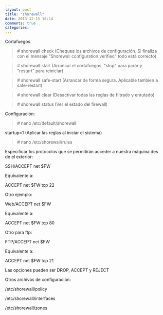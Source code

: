 ```yaml
---
layout: post
title: "shorewall"
date: 2013-12-15 16:14
comments: true
categories: 
---
```

Cortafuegos.

>\# shorewall check (Chequea los archivos de configuración. Si finaliza con el mensaje "Shorewall configuration verified" todo está correcto)

>\# shorewall start (Arrancar el cortafuegos. "stop" para parar y "restart" para reiniciar)

>\# shorewall safe-start (Arrancar de forma segura. Aplicable tambien a safe-restart)

>\# shorewall clear (Desactivar todas las reglas de filtrado y enrutado)

>\# shorewall status (Ver el estado del firewall)

Configuración:

>\# nano /etc/default/shorewall

startup=1 (Aplicar las reglas al iniciar el sistema)

>\# nano /etc/shorewall/rules

Especificar los protocolos que se permitirán acceder a nuestra máquina des de el exterior:

SSH/ACCEPT	net	$FW

Equivalente a:

ACCEPT		net	$FW	tcp	22

Otro ejemplo:

Web/ACCEPT	net	$FW

Equivalente a:

ACCEPT		net	$FW	tcp	80

Otro para ftp:

FTP/ACCEPT	net	$FW

Equivalente a:

ACCEPT		net	$FW	tcp	21

Las opciones pueden ser DROP, ACCEPT y REJECT

Otros archivos de configuración:

/etc/shorewall/policy

/etc/shorewall/interfaces

/etc/shorewall/zones

